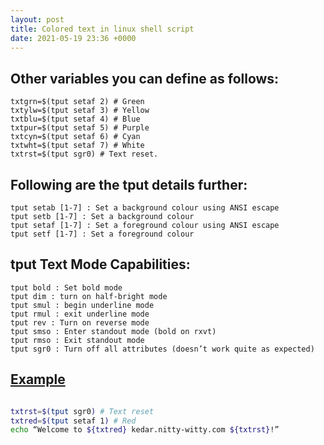 ```yaml
---
layout: post
title: Colored text in linux shell script
date: 2021-05-19 23:36 +0000
---
```



## Other variables you can define as follows:
```
txtgrn=$(tput setaf 2) # Green
txtylw=$(tput setaf 3) # Yellow
txtblu=$(tput setaf 4) # Blue
txtpur=$(tput setaf 5) # Purple
txtcyn=$(tput setaf 6) # Cyan
txtwht=$(tput setaf 7) # White
txtrst=$(tput sgr0) # Text reset.
```

## Following are the tput details further:

```
tput setab [1-7] : Set a background colour using ANSI escape
tput setb [1-7] : Set a background colour
tput setaf [1-7] : Set a foreground colour using ANSI escape
tput setf [1-7] : Set a foreground colour
```
## tput Text Mode Capabilities:
```
tput bold : Set bold mode
tput dim : turn on half-bright mode
tput smul : begin underline mode
tput rmul : exit underline mode
tput rev : Turn on reverse mode
tput smso : Enter standout mode (bold on rxvt)
tput rmso : Exit standout mode
tput sgr0 : Turn off all attributes (doesn’t work quite as expected)
```

## [Example](https://kedar.nitty-witty.com/blog/how-to-echo-colored-text-in-shell-script)

```bash

txtrst=$(tput sgr0) # Text reset
txtred=$(tput setaf 1) # Red
echo “Welcome to ${txtred} kedar.nitty-witty.com ${txtrst}!”

```



